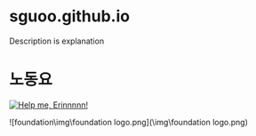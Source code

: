 # sguoo.github.io

Description is explanation

# 노동요

[![Help me, Erinnnnn!](https://img.youtube.com/vi/X8z23t428kU/0.jpg)](https://youtu.be/X8z23t428kU)

![foundation\img\foundation logo.png](\img\foundation logo.png)
